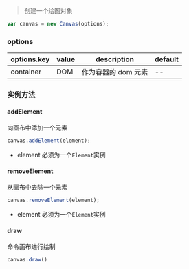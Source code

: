 > 创建一个绘图对象

```js
var canvas = new Canvas(options);
```

### options

| options.key | value | description         | default |
| ----------- | ----- | ------------------- | ------- |
| container   | DOM   | 作为容器的 dom 元素 | --      |

### 实例方法

#### addElement

向画布中添加一个元素

```js
canvas.addElement(element);
```

- element 必须为一个`Element`实例

#### removeElement

从画布中去除一个元素

```js
canvas.removeElement(element);
```

- element 必须为一个`Element`实例

#### draw

命令画布进行绘制

```js
canvas.draw()
```
